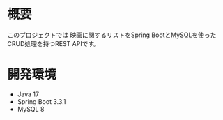 # 概要
このプロジェクトでは 映画に関するリストをSpring BootとMySQLを使ったCRUD処理を持つREST APIです。

# 開発環境
- Java 17
- Spring Boot 3.3.1
- MySQL 8
